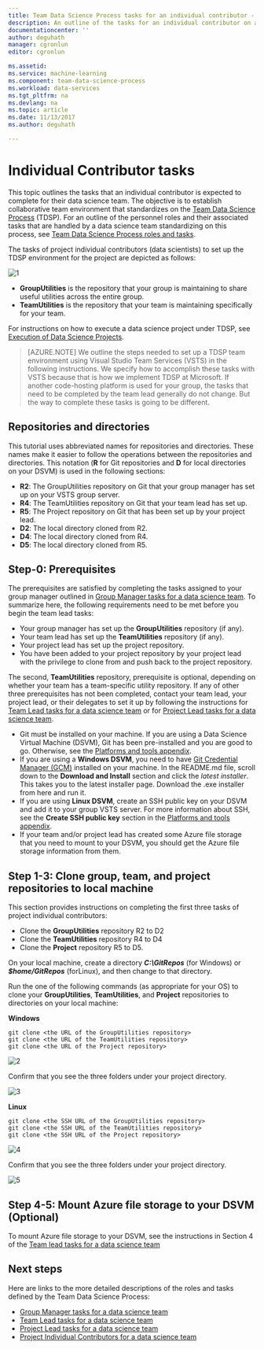 ```yaml
---
title: Team Data Science Process tasks for an individual contributor - Azure  | Microsoft Docs
description: An outline of the tasks for an individual contributor on a data science team project.
documentationcenter: ''
author: deguhath
manager: cgronlun
editor: cgronlun

ms.assetid: 
ms.service: machine-learning
ms.component: team-data-science-process
ms.workload: data-services
ms.tgt_pltfrm: na
ms.devlang: na
ms.topic: article
ms.date: 11/13/2017
ms.author: deguhath

---
```



# Individual Contributor tasks

This topic outlines the tasks that an individual contributor is expected to complete for their data science team. The objective is to establish collaborative team environment that standardizes on the [Team Data Science Process](overview.md) (TDSP). For an outline of the personnel roles and their associated tasks that are handled by a data science team standardizing on this process, see [Team Data Science Process roles and tasks](roles-tasks.md).

The tasks of project individual contributors (data scientists) to set up the TDSP environment for the project are depicted as follows: 

![1](./media/project-ic-tasks/project-ic-1-tdsp-data-scientist.png)

- **GroupUtilities** is the repository that your group is maintaining to share useful utilities across the entire group. 
- **TeamUtilities** is the repository that your team is maintaining specifically for your team. 

For instructions on how to execute a data science project under TDSP, see [Execution of Data Science Projects](project-execution.md). 

>[AZURE.NOTE] We outline the steps needed to set up a TDSP team environment using Visual Studio Team Services (VSTS) in the following instructions. We specify how to accomplish these tasks with VSTS because that is how we implement TDSP at Microsoft. If another code-hosting platform is used for your group, the tasks that need to be completed by the team lead generally do not change. But the way to complete these tasks is going to be different.


## Repositories and directories

This tutorial uses abbreviated names for repositories and directories. These names make it easier to follow the operations between the repositories and directories. This notation (**R** for Git repositories and **D** for local directories on your DSVM) is used in the following sections:

- **R2**: The GroupUtilities repository on Git that your group manager has set up on your VSTS group server.
- **R4**: The TeamUtilities repository on Git that your team lead has set up.
- **R5**: The Project repository on Git that has been set up by your project lead.
- **D2**: The local directory cloned from R2.
- **D4**: The local directory cloned from R4.
- **D5**: The local directory cloned from R5.


## Step-0: Prerequisites

The prerequisites are satisfied by completing the tasks assigned to your group manager outlined in [Group Manager tasks for a data science team](group-manager-tasks.md). To summarize here, the following requirements need to be met before you begin the team lead tasks: 
- Your group manager has set up the **GroupUtilities** repository (if any). 
- Your team lead has set up the **TeamUtilities** repository (if any).
- Your project lead has set up the project repository. 
- You have been added to your project repository by your project lead with the privilege to clone from and push back to the project repository.

The second, **TeamUtilities** repository, prerequisite is optional, depending on whether your team has a team-specific utility repository. If any of other three prerequisites has not been completed, contact your team lead, your project lead, or their delegates to set it up by following the instructions for [Team Lead tasks for a data science team](team-lead-tasks.md) or for [Project Lead tasks for a data science team](project-lead-tasks.md).

- Git must be installed on your machine. If you are using a Data Science Virtual Machine (DSVM), Git has been pre-installed and you are good to go. Otherwise, see the [Platforms and tools appendix](platforms-and-tools.md#appendix).  
- If you are using a **Windows DSVM**, you need to have [Git Credential Manager (GCM)](https://github.com/Microsoft/Git-Credential-Manager-for-Windows) installed on your machine. In the README.md file, scroll down to the **Download and Install** section and click the *latest installer*. This takes you to the latest installer page. Download the .exe installer from here and run it. 
- If you are using **Linux DSVM**, create an SSH public key on your DSVM and add it to your group VSTS server. For more information about SSH, see the **Create SSH public key** section in the [Platforms and tools appendix](platforms-and-tools.md#appendix). 
- If your team and/or project lead has created some Azure file storage that you need to mount to your DSVM, you should get the Azure file storage information from them. 

## Step 1-3: Clone group, team, and project repositories to local machine

This section provides instructions on completing the first three tasks of project individual contributors: 

- Clone the **GroupUtilities** repository R2 to D2
- Clone the **TeamUtilities** repository R4 to D4 
- Clone the **Project** repository R5 to D5.

On your local machine, create a directory ***C:\GitRepos*** (for Windows) or ***$home/GitRepos*** (forLinux), and then change to that directory. 

Run the one of the following commands (as appropriate for your OS) to clone your **GroupUtilities**, **TeamUtilities**, and **Project** repositories to directories on your local machine: 

**Windows**
	
	git clone <the URL of the GroupUtilities repository>
	git clone <the URL of the TeamUtilities repository>
	git clone <the URL of the Project repository>
	
![2](./media/project-ic-tasks/project-ic-2-clone-three-repo-to-ic.png)

Confirm that you see the three folders under your project directory.

![3](./media/project-ic-tasks/project-ic-3-three-repo-cloned-to-ic.png)

**Linux**
	
	git clone <the SSH URL of the GroupUtilities repository>
	git clone <the SSH URL of the TeamUtilities repository>
	git clone <the SSH URL of the Project repository>

![4](./media/project-ic-tasks/project-ic-4-clone-three-repo-to_ic-linux.png)

Confirm that you see the three  folders under your project directory.

![5](./media/project-ic-tasks/project-ic-5-three-repo-cloned-to-ic-linux.png)

## Step 4-5: Mount Azure file storage to your DSVM (Optional)

To mount Azure file storage to your DSVM, see the instructions in Section 4 of the [Team lead tasks for a data science team](team-lead-tasks.md)

## Next steps

Here are links to the more detailed descriptions of the roles and tasks defined by the Team Data Science Process:

- [Group Manager tasks for a data science team](group-manager-tasks.md)
- [Team Lead tasks for a data science team](team-lead-tasks.md)
- [Project Lead tasks for a data science team](project-lead-tasks.md)
- [Project Individual Contributors for a data science team](project-ic-tasks.md)

